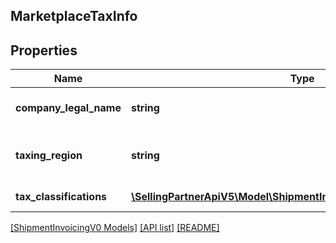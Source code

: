 ## MarketplaceTaxInfo

## Properties

Name | Type | Description | Notes
------------ | ------------- | ------------- | -------------
**company_legal_name** | **string** | The legal name of the company. | [optional]
**taxing_region** | **string** | The country or region imposing the tax. | [optional]
**tax_classifications** | [**\SellingPartnerApiV5\Model\ShipmentInvoicingV0\TaxClassification[]**](TaxClassification.md) | The list of tax classifications. | [optional]

[[ShipmentInvoicingV0 Models]](../) [[API list]](../../Api) [[README]](../../../README.md)
